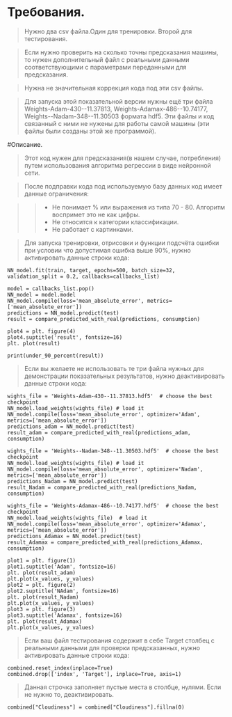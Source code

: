 # Требования.
> Нужно два csv файла.Один для тренировки. Второй для тестирования.

> Если нужно проверить на сколько точны предсказания машины, то нужен дополнительный файл с реальными данными соответствующими с параметрами переданными для предсказания.

> Нужна не значительная коррекция кода под эти csv файлы.

> Для запуска этой показательной версии нужны ещё три файла Weights-Adam-430--11.37813, Weights-Adamax-486--10.74177, Weights--Nadam-348--11.30503 формата hdf5.
Эти файлы и код связанный с ними не нужены для работы самой машины (эти файлы были созданы этой же программой).

#Описание.

> Этот код нужен для предсказания(в нашем случае, потребления) путем использования алгоритма регрессии в виде нейронной сети.

> После подправки кода под используемую базу данных код имеет данные ограничения:

> > - Не понимает % или выражения из типа 70 - 80. Алгоритм воспримет это не как цифры.
> > - Не относится к категории классификации.
> > - Не работает с картинками.

> Для запуска тренировки, отрисовки и функции подсчёта ошибки при условии что допустимая ошибка выше 90%, нужно активировать данные строки кода:

~~~
NN_model.fit(train, target, epochs=500, batch_size=32, validation_split = 0.2, callbacks=callbacks_list)

model = callbacks_list.pop()
NN_model = model.model
NN_model.compile(loss='mean_absolute_error', metrics=['mean_absolute_error'])
predictions = NN_model.predict(test)
result = compare_predicted_with_real(predictions, consumption)

plot4 = plt. figure(4)
plot4.suptitle('result', fontsize=16)
plt. plot(result)

print(under_90_percent(result))
~~~

> Если вы желаете не использовать те три файла нужных для демонстрации показательных результатов, нужно деактивировать данные строки кода:

~~~
wights_file = 'Weights-Adam-430--11.37813.hdf5'  # choose the best checkpoint
NN_model.load_weights(wights_file) # load it
NN_model.compile(loss='mean_absolute_error', optimizer='Adam', metrics=['mean_absolute_error'])
predictions_adam = NN_model.predict(test)
result_adam = compare_predicted_with_real(predictions_adam, consumption)

wights_file = 'Weights--Nadam-348--11.30503.hdf5'  # choose the best checkpoint
NN_model.load_weights(wights_file) # load it
NN_model.compile(loss='mean_absolute_error', optimizer='Nadam', metrics=['mean_absolute_error'])
predictions_Nadam = NN_model.predict(test)
result_Nadam = compare_predicted_with_real(predictions_Nadam, consumption)

wights_file = 'Weights-Adamax-486--10.74177.hdf5'  # choose the best checkpoint
NN_model.load_weights(wights_file)  # load it
NN_model.compile(loss='mean_absolute_error', optimizer='Adamax', metrics=['mean_absolute_error'])
predictions_Adamax = NN_model.predict(test)
result_Adamax = compare_predicted_with_real(predictions_Adamax, consumption)

plot1 = plt. figure(1)
plot1.suptitle('Adam', fontsize=16)
plt. plot(result_adam)
plt.plot(x_values, y_values)
plot2 = plt. figure(2)
plot2.suptitle('NAdam', fontsize=16)
plt. plot(result_Nadam)
plt.plot(x_values, y_values)
plot3 = plt. figure(3)
plot3.suptitle('Adamax', fontsize=16)
plt. plot(result_Adamax)
plt.plot(x_values, y_values)
~~~

> Если ваш файл тестирования содержит в себе Target столбец с реальными данными для проверки предсказанных, нужно активировать данные 
строки кода:

~~~
combined.reset_index(inplace=True)
combined.drop(['index', 'Target'], inplace=True, axis=1)
~~~

> Данная строчка заполняет пустые места в столбце, нулями. Если не нужно то, деактивировать.

~~~
combined["Cloudiness"] = combined["Cloudiness"].fillna(0)
~~~
